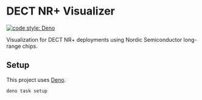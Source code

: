 # DECT NR+ Visualizer

[![code style: Deno](https://img.shields.io/badge/code_style-Deno-ff69b4.svg)](https://docs.deno.com/runtime/manual/tools/formatter)

Visualization for DECT NR+ deployments using Nordic Semiconductor long-range chips.

## Setup

This project uses [Deno](https://docs.deno.com/runtime/manual/#install-deno).

```bash
deno task setup
```

